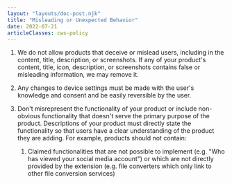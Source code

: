 ```yaml
---
layout: "layouts/doc-post.njk"
title: "Misleading or Unexpected Behavior"
date: 2022-07-21
articleClasses: cws-policy
---
```


1. We do not allow products that deceive or mislead users, including in the content, title,
   description, or screenshots. If any of your product's content, title, icon, description, or
   screenshots contains false or misleading information, we may remove it.

1. Any changes to device settings must be made with the user's knowledge and consent and be easily
   reversible by the user.

1. Don't misrepresent the functionality of your product or include non-obvious functionality that
   doesn't serve the primary purpose of the product. Descriptions of your product must directly
   state the functionality so that users have a clear understanding of the product they are adding.
   For example, products should not contain:

    1. Claimed functionalities that are not possible to implement (e.g. "Who has viewed your social
       media account") or which are not directly provided by the extension (e.g. file converters
       which only link to other file conversion services)
